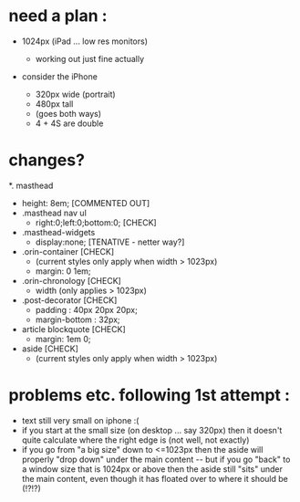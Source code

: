# need a plan :

* 1024px (iPad ... low res monitors)
  * working out just fine actually

* consider the iPhone
  * 320px wide (portrait)
  * 480px tall
  * (goes both ways)
  * 4 + 4S are double

# changes?

*. masthead
  * height: 8em; [COMMENTED OUT]
* .masthead nav ul
  * right:0;left:0;bottom:0; [CHECK]
* .masthead-widgets
  * display:none; [TENATIVE - netter way?]
* .orin-container [CHECK]
  * (current styles only apply when width > 1023px)
  * margin: 0 1em;
* .orin-chronology [CHECK]
  * width (only applies > 1023px)
* .post-decorator [CHECK]
  * padding : 40px 20px 20px;
  * margin-bottom : 32px;
* article blockquote [CHECK]
  * margin: 1em 0;
* aside [CHECK]
  * (current styles only apply when width > 1023px)

# problems etc. following 1st attempt :
* text still very small on iphone :(
* if you start at the small size (on desktop ... say 320px) then it doesn't
  quite calculate where the right edge is (not well, not exactly)
* if you go from "a big size" down to <=1023px then the aside will properly
  "drop down" under the main content -- but if you go "back" to a window size
  that is 1024px or above then the aside still "sits" under the main content,
  even though it has floated over to where it should be (!?!?)
